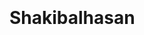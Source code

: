 # Shakibalhasan
<!--
Single-file React + Bootstrap website about Shakib Al Hasan.
How to use:
1. Save this file as `index.html`.
2. Open in browser (or host on GitHub Pages). It uses browser-built React (CDN) and Babel to compile JSX in-browser.
3. Sign up an admin account (Signup page) then Login to access Admin Panel (Edit pages, upload images). All data is stored in localStorage (local API simulation).

This file includes:
- 10 pages (Home, Biography, Stats, Records, Gallery, Timeline, Achievements, Media, Fan Zone, Contact)
- Signup & Login pages (local API using localStorage)
- Admin area to edit text & images; images saved as base64 in localStorage
- Simple hash-based routing (no build step)

Note: For production you should move the API to a real backend and restrict admin routes properly.
-->


<html lang="bn">
<head>
  <meta charset="utf-8" />
  <meta name="viewport" content="width=device-width, initial-scale=1" />
  <title>Shakib Al Hasan - World Class Allrounder</title>
  <link href="https://cdn.jsdelivr.net/npm/bootstrap@5.3.2/dist/css/bootstrap.min.css" rel="stylesheet">
  <style>
    body { padding-top: 70px; }
    .hero { background: linear-gradient(90deg, #0d6efd22, #6c757d11); padding: 40px 0; }
    .page-content { min-height: 60vh; }
    .admin-badge { position: absolute; right: 1rem; top: 70px; }
    .thumb { max-width: 120px; max-height: 90px; object-fit: cover; margin: 6px; }
  </style>
</head>
<body>

  <div id="root"></div>

  <script src="https://unpkg.com/react@18/umd/react.development.js"></script>
  <script src="https://unpkg.com/react-dom@18/umd/react-dom.development.js"></script>
  <script src="https://unpkg.com/babel-standalone@6/babel.min.js"></script>
  <script type="text/babel">

// --- Simple local API using localStorage ---
const LOCAL_KEY = 'shakib_site_v1';
const USERS_KEY = 'shakib_site_users_v1';

const defaultContent = {
  title: 'সাকিব আল হাসান — বিশ্বের সেরা অলরাউন্ডার',
  pages: {
    home: {
      title: 'হোম',
      hero: 'সাকিব আল হাসান — বাংলাদেশের গর্ব, বিশ্ব মানের অলরাউন্ডার।',
      content: '<p>সাকিব আল হাসান বর্তমানে বাংলাদেশের টেস্ট, ওয়ানডে ও টি২০ দলের অন্যতম প্রধান ক্রিকেটার। একজন বিশ্বমানের অলরাউন্ডার হিসেবে শাকিব ব্যাটিং ও বোলিং—দুই দিকেই উজ্জ্বল পারফরম্যান্স দেখিয়েছেন।</p>'
    },
    biography: {
      title: 'জীবনী',
      content: `
        <h3>প্রাথমিক জীবন</h3>
        <p>সাকিব আল হাসান ০৭ মার্চ ১৯৮৭ সালে জন্মগ্রহণ করেন। তিনি ডান-হাতি ব্যাটসম্যান এবং বাঁহাতি স্পিন অলরাউন্ডার।</p>
        <h3>ক্যারিয়ার</h3>
        <p>ভাল পারফরম্যান্সের জন্য আন্তর্জাতিক ক্রিকেটে পরিচিতি পান। ওয়ানডে, টেস্ট এবং টি২০-তে গুরুত্বপূর্ণ সাফল্য অর্জন করেছেন।</p>
      `
    },
    stats: {
      title: 'পরিসংখ্যান',
      content: `
        <h4>সংক্ষেপ পরিসংখ্যান (উদাহরণ)</h4>
        <ul>
          <li>টেস্ট ম্যাচ: ৬৫+  (উদাহরণ)</li>
          <li>ওয়ানডে: ২২০+ (উদাহরণ)</li>
          <li>টি২০: ৯০+ (উদাহরণ)</li>
          <li>সর্বোচ্চ স্কোর, সেরা বোলিং ফিগার ইত্যাদি ডাইনামিকলি এড করতে পারবেন।</li>
        </ul>
      `
    },
    records: { title: 'রেকর্ডস', content: '<p>বিশ্ব রেকর্ড এবং দেশের রেকর্ড সমূহ এখানে তালিকাভুক্ত থাকবে।</p>' },
    gallery: { title: 'গ্যালারি', content: '<p>ছবি ও ভিডিও আপলোড করে গ্যালারি সাজাতে পারবেন।</p>', images: [] },
    timeline: { title: 'টাইমলাইন', content: '<p>ক্যারিয়ারের গুরুত্বপূর্ণ মুহূর্তগুলো টাইমলাইন আকারে দেখানো হবে।</p>' },
    achievements: { title: 'অর্জন', content: '<p>সাকিবের অর্জনসমুহ: প্লেয়ার অফ দ্য টুর্নামেন্ট, সেরা অলরাউন্ডার অ্যাওয়ার্ড ইত্যাদি।</p>' },
    media: { title: 'মিডিয়া', content: '<p>ইন্টারভিউ, ভিডিও ও সংবাদপত্র আর্কাইভ।</p>' },
    fan: { title: 'ফ্যান জোন', content: '<p>ফ্যান কমেন্টস, মেমস এবং ইন্টারঅ্যাকটিভ কনটেন্ট।</p>' },
    contact: { title: 'যোগাযোগ', content: '<p>কন্ট্যাক্ট ফর্ম ও সামাজিক লিংক।</p>' }
  }
};

function getSiteData(){
  const raw = localStorage.getItem(LOCAL_KEY);
  if(!raw){
    localStorage.setItem(LOCAL_KEY, JSON.stringify(defaultContent));
    return defaultContent;
  }
  try{ return JSON.parse(raw); }
  catch(e){ localStorage.setItem(LOCAL_KEY, JSON.stringify(defaultContent)); return defaultContent; }
}

function saveSiteData(data){
  localStorage.setItem(LOCAL_KEY, JSON.stringify(data));
}

const api = {
  signup: ({username, password}) => {
    const usersRaw = localStorage.getItem(USERS_KEY);
    const users = usersRaw ? JSON.parse(usersRaw) : [];
    if(users.find(u=>u.username===username)) throw new Error('User exists');
    users.push({username, password});
    localStorage.setItem(USERS_KEY, JSON.stringify(users));
    return {ok:true};
  },
  login: ({username,password}) => {
    const usersRaw = localStorage.getItem(USERS_KEY) || '[]';
    const users = JSON.parse(usersRaw);
    const u = users.find(x=>x.username===username && x.password===password);
    if(!u) throw new Error('Invalid credentials');
    // create simple token
    const token = btoa(username+':'+Date.now());
    localStorage.setItem('shakib_token', token);
    localStorage.setItem('shakib_user', username);
    return {token, username};
  },
  logout: () => {
    localStorage.removeItem('shakib_token');
    localStorage.removeItem('shakib_user');
  },
  whoami: () => localStorage.getItem('shakib_user') || null,
  getContent: () => getSiteData(),
  saveContent: (newData) => { saveSiteData(newData); return {ok:true}; },
  uploadImage: async (file) => {
    return new Promise((res,rej)=>{
      const reader = new FileReader();
      reader.onload = function(e){
        const dataUrl = e.target.result;
        const data = getSiteData();
        data.pages.gallery.images = data.pages.gallery.images || [];
        data.pages.gallery.images.push({id:Date.now(), src:dataUrl, name:file.name});
        saveSiteData(data);
        res({ok:true, src:dataUrl});
      }
      reader.onerror = rej;
      reader.readAsDataURL(file);
    });
  }
};

// --- Simple Hash Router ---
const pagesOrder = ['home','biography','stats','records','gallery','timeline','achievements','media','fan','contact'];
function useHashRoute(){
  const [route, setRoute] = React.useState(location.hash.replace('#','') || 'home');
  React.useEffect(()=>{
    const onHash=()=> setRoute(location.hash.replace('#','') || 'home');
    window.addEventListener('hashchange', onHash);
    return ()=> window.removeEventListener('hashchange', onHash);
  },[]);
  return [route, (r)=> location.hash = '#'+r];
}

function Nav({current, onNavigate, isAdmin, onLogout}){
  return (
    <nav className="navbar navbar-expand-lg navbar-dark bg-dark fixed-top">
      <div className="container">
        <a className="navbar-brand" href="#home">Shakib Al Hasan</a>
        <button className="navbar-toggler" type="button" data-bs-toggle="collapse" data-bs-target="#navmenu">
          <span className="navbar-toggler-icon"></span>
        </button>
        <div className="collapse navbar-collapse" id="navmenu">
          <ul className="navbar-nav me-auto mb-2 mb-lg-0">
            {pagesOrder.map(p=> (
              <li key={p} className="nav-item">
                <a className={"nav-link "+(current===p? 'active':'')} href={'#'+p}>{getSiteData().pages[p].title}</a>
              </li>
            ))}
          </ul>
          <div className="d-flex">
            {!api.whoami() && <a className="btn btn-outline-light me-2" href="#login">Admin Login</a>}
            {!api.whoami() && <a className="btn btn-primary" href="#signup">Sign Up</a>}
            {api.whoami() && <>
              <span className="navbar-text text-white me-2">{api.whoami()}</span>
              <a className="btn btn-warning me-2" href="#admin">Admin</a>
              <button className="btn btn-outline-light" onClick={()=>{api.logout(); location.reload();}}>Logout</button>
            </>}
          </div>
        </div>
      </div>
    </nav>
  );
}

function Home({data}){
  const p = data.pages.home;
  return (
    <div className="container page-content">
      <div className="hero rounded-3 p-4 mb-4">
        <div className="row align-items-center">
          <div className="col-md-8">
            <h1>{data.title}</h1>
            <p dangerouslySetInnerHTML={{__html:p.hero}} />
          </div>
          <div className="col-md-4 text-center">
            <img src={data.pages.gallery.images && data.pages.gallery.images[0] ? data.pages.gallery.images[0].src : 'https://via.placeholder.com/300x200?text=Shakib'} className="img-fluid rounded" alt="Shakib" />
          </div>
        </div>
      </div>
      <div dangerouslySetInnerHTML={{__html:p.content}} />
    </div>
  );
}

function GenericPage({pageKey, data}){
  const p = data.pages[pageKey];
  return (
    <div className="container page-content">
      <h2>{p.title}</h2>
      <div dangerouslySetInnerHTML={{__html:p.content}} />
    </div>
  );
}

function Gallery({data, refresh}){
  const imgs = data.pages.gallery.images || [];
  return (
    <div className="container page-content">
      <h2>গ্যালারি</h2>
      <p>আপলোড করা ছবি</p>
      <div className="d-flex flex-wrap">
        {imgs.length===0 && <div className="text-muted">কোনো ছবি নেই — Admin হিসেবে লগইন করে আপলোড করুন।</div>}
        {imgs.map(img=> (
          <img key={img.id} src={img.src} className="thumb rounded" alt={img.name} />
        ))}
      </div>
    </div>
  );
}

function Signup(){
  const [u, setU] = React.useState('');
  const [p, setP] = React.useState('');
  const [msg, setMsg] = React.useState(null);
  const onSubmit = (e)=>{
    e.preventDefault();
    try{ api.signup({username:u,password:p}); setMsg({type:'success', text:'Signup successful. Please login.'}); location.hash='#login'; }
    catch(err){ setMsg({type:'danger', text:err.message}); }
  }
  return (
    <div className="container page-content">
      <h2>Admin Sign Up</h2>
      {msg && <div className={`alert alert-${msg.type}`}>{msg.text}</div>}
      <form onSubmit={onSubmit} className="col-md-6">
        <div className="mb-3"><label className="form-label">Username</label><input className="form-control" value={u} onChange={e=>setU(e.target.value)} required /></div>
        <div className="mb-3"><label className="form-label">Password</label><input type="password" className="form-control" value={p} onChange={e=>setP(e.target.value)} required /></div>
        <button className="btn btn-primary">Sign Up</button>
      </form>
    </div>
  );
}

function Login(){
  const [u, setU] = React.useState('');
  const [p, setP] = React.useState('');
  const [msg, setMsg] = React.useState(null);
  const onSubmit = (e)=>{
    e.preventDefault();
    try{ api.login({username:u,password:p}); setMsg({type:'success', text:'Logged in'}); location.hash='#admin'; location.reload(); }
    catch(err){ setMsg({type:'danger', text:err.message}); }
  }
  return (
    <div className="container page-content">
      <h2>Admin Login</h2>
      {msg && <div className={`alert alert-${msg.type}`}>{msg.text}</div>}
      <form onSubmit={onSubmit} className="col-md-6">
        <div className="mb-3"><label className="form-label">Username</label><input className="form-control" value={u} onChange={e=>setU(e.target.value)} required /></div>
        <div className="mb-3"><label className="form-label">Password</label><input type="password" className="form-control" value={p} onChange={e=>setP(e.target.value)} required /></div>
        <button className="btn btn-primary">Login</button>
      </form>
    </div>
  );
}

function Admin({data, onChange}){
  const [selected, setSelected] = React.useState('home');
  const [draft, setDraft] = React.useState('');
  const [msg, setMsg] = React.useState(null);
  React.useEffect(()=>{ setDraft(data.pages[selected].content || ''); }, [selected]);

  const save = ()=>{
    const copy = JSON.parse(JSON.stringify(data));
    copy.pages[selected].content = draft;
    saveSiteData(copy);
    onChange(copy);
    setMsg({type:'success', text:'Saved.'});
    setTimeout(()=>setMsg(null),2000);
  }

  const upload = async (e)=>{
    const file = e.target.files[0];
    if(!file) return;
    await api.uploadImage(file);
    const updated = getSiteData();
    onChange(updated);
  }

  const saveTitle = (e)=>{
    const copy = JSON.parse(JSON.stringify(data));
    copy.title = e.target.value;
    saveSiteData(copy);
    onChange(copy);
  }

  return (
    <div className="container page-content position-relative">
      <h2>Admin Panel</h2>
      <div className="mb-3">
        <label className="form-label">Site Title</label>
        <input className="form-control" defaultValue={data.title} onBlur={saveTitle} />
      </div>
      <div className="row">
        <div className="col-md-3">
          <h5>Pages</h5>
          <ul className="list-group">
            {Object.keys(data.pages).map(k=> (
              <li key={k} className={"list-group-item "+(k===selected? 'active':'')} style={{cursor:'pointer'}} onClick={()=>setSelected(k)}>{data.pages[k].title} <small className="text-muted">({k})</small></li>
            ))}
          </ul>
          <hr />
          <h6>Gallery</h6>
          <input type="file" className="form-control" onChange={upload} />
        </div>
        <div className="col-md-9">
          <h5>Editing: {selected} — {data.pages[selected].title}</h5>
          <div className="mb-2">
            <label className="form-label">Page Title</label>
            <input className="form-control" defaultValue={data.pages[selected].title} onBlur={(e)=>{ const copy = JSON.parse(JSON.stringify(data)); copy.pages[selected].title = e.target.value; saveSiteData(copy); onChange(copy); }} />
          </div>
          <div className="mb-2">
            <label className="form-label">HTML Content</label>
            <textarea className="form-control" rows={12} value={draft} onChange={e=>setDraft(e.target.value)} />
          </div>
          <button className="btn btn-success me-2" onClick={save}>Save Changes</button>
          <button className="btn btn-secondary" onClick={()=>{ setDraft(data.pages[selected].content || ''); }}>Reset</button>
          {msg && <div className={`alert alert-${msg.type} mt-2`}>{msg.text}</div>}
          <hr />
          <h6>Current Gallery</h6>
          <div className="d-flex flex-wrap">
            {(data.pages.gallery.images||[]).map(img=> (
              <div key={img.id} className="me-2 text-center">
                <img src={img.src} className="thumb rounded" alt={img.name} /><br/>
                <small className="text-muted">{img.name}</small>
              </div>
            ))}
          </div>
        </div>
      </div>
    </div>
  );
}

function App(){
  const [route] = useHashRoute();
  const [data, setData] = React.useState(getSiteData());

  React.useEffect(()=>{
    // reload data when storage changes (e.g., from admin changes)
    const onStorage = (e)=>{ if(e.key===LOCAL_KEY) setData(getSiteData()); }
    window.addEventListener('storage', onStorage);
    return ()=> window.removeEventListener('storage', onStorage);
  },[]);

  return (
    <div>
      <Nav current={route} />
      <main>
        {route==='home' && <Home data={data} />}
        {route==='biography' && <GenericPage pageKey={'biography'} data={data} />}
        {route==='stats' && <GenericPage pageKey={'stats'} data={data} />}
        {route==='records' && <GenericPage pageKey={'records'} data={data} />}
        {route==='gallery' && <Gallery data={data} />}
        {route==='timeline' && <GenericPage pageKey={'timeline'} data={data} />}
        {route==='achievements' && <GenericPage pageKey={'achievements'} data={data} />}
        {route==='media' && <GenericPage pageKey={'media'} data={data} />}
        {route==='fan' && <GenericPage pageKey={'fan'} data={data} />}
        {route==='contact' && <GenericPage pageKey={'contact'} data={data} />}
        {route==='signup' && <Signup />}
        {route==='login' && <Login />}
        {route==='admin' && (api.whoami() ? <Admin data={data} onChange={setData} /> : <div className="container page-content"><div className="alert alert-warning">প্রবেশাধিকার নেই — প্রথমে লগইন করুন।</div></div>)}
      </main>
      <footer className="bg-dark text-white py-4 mt-4">
        <div className="container text-center">
          <div>© {new Date().getFullYear()} Shakib Al Hasan Fan Site — Built with React & Bootstrap</div>
        </div>
      </footer>
    </div>
  );
}

ReactDOM.createRoot(document.getElementById('root')).render(<App />);

  </script>
  <script src="https://cdn.jsdelivr.net/npm/bootstrap@5.3.2/dist/js/bootstrap.bundle.min.js"></script>

